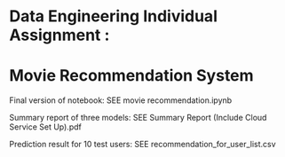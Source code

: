 # Data Engineering Individual Assignment : 
# Movie Recommendation System

Final version of notebook: SEE movie recommendation.ipynb

Summary report of three models: SEE Summary Report (Include Cloud Service Set Up).pdf

Prediction result for 10 test users: SEE recommendation_for_user_list.csv
